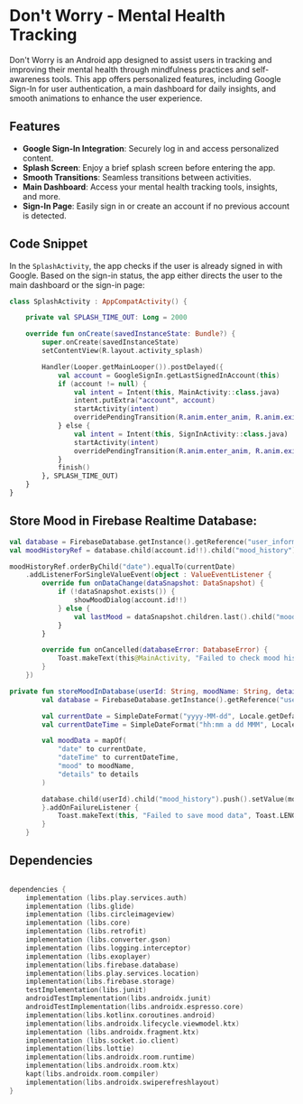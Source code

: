 # Don't Worry - Mental Health Tracking

Don't Worry is an Android app designed to assist users in tracking and improving their mental health through mindfulness practices and self-awareness tools. This app offers personalized features, including Google Sign-In for user authentication, a main dashboard for daily insights, and smooth animations to enhance the user experience.

## Features

- **Google Sign-In Integration**: Securely log in and access personalized content.
- **Splash Screen**: Enjoy a brief splash screen before entering the app.
- **Smooth Transitions**: Seamless transitions between activities.
- **Main Dashboard**: Access your mental health tracking tools, insights, and more.
- **Sign-In Page**: Easily sign in or create an account if no previous account is detected.

## Code Snippet

In the `SplashActivity`, the app checks if the user is already signed in with Google. Based on the sign-in status, the app either directs the user to the main dashboard or the sign-in page:

```kotlin
class SplashActivity : AppCompatActivity() {

    private val SPLASH_TIME_OUT: Long = 2000

    override fun onCreate(savedInstanceState: Bundle?) {
        super.onCreate(savedInstanceState)
        setContentView(R.layout.activity_splash)

        Handler(Looper.getMainLooper()).postDelayed({
            val account = GoogleSignIn.getLastSignedInAccount(this)
            if (account != null) {
                val intent = Intent(this, MainActivity::class.java)
                intent.putExtra("account", account)
                startActivity(intent)
                overridePendingTransition(R.anim.enter_anim, R.anim.exit_anim)
            } else {
                val intent = Intent(this, SignInActivity::class.java)
                startActivity(intent)
                overridePendingTransition(R.anim.enter_anim, R.anim.exit_anim)
            }
            finish()
        }, SPLASH_TIME_OUT)
    }
}
```
## Store Mood in Firebase Realtime Database:

```kotlin
val database = FirebaseDatabase.getInstance().getReference("user_information")
val moodHistoryRef = database.child(account.id!!).child("mood_history")

moodHistoryRef.orderByChild("date").equalTo(currentDate)
    .addListenerForSingleValueEvent(object : ValueEventListener {
        override fun onDataChange(dataSnapshot: DataSnapshot) {
            if (!dataSnapshot.exists()) {
                showMoodDialog(account.id!!)
            } else {
                val lastMood = dataSnapshot.children.last().child("mood").getValue(String::class.java)
            }
        }

        override fun onCancelled(databaseError: DatabaseError) {
            Toast.makeText(this@MainActivity, "Failed to check mood history", Toast.LENGTH_SHORT).show()
        }
    })

private fun storeMoodInDatabase(userId: String, moodName: String, details: String) {
        val database = FirebaseDatabase.getInstance().getReference("user_information")

        val currentDate = SimpleDateFormat("yyyy-MM-dd", Locale.getDefault()).format(Date())
        val currentDateTime = SimpleDateFormat("hh:mm a dd MMM", Locale.getDefault()).format(Date())

        val moodData = mapOf(
            "date" to currentDate,
            "dateTime" to currentDateTime,
            "mood" to moodName,
            "details" to details
        )

        database.child(userId).child("mood_history").push().setValue(moodData).addOnSuccessListener {
        }.addOnFailureListener {
            Toast.makeText(this, "Failed to save mood data", Toast.LENGTH_SHORT).show()
        }
    }
```
## Dependencies

``` kts

dependencies {
    implementation (libs.play.services.auth)
    implementation (libs.glide)
    implementation (libs.circleimageview)
    implementation (libs.core)
    implementation (libs.retrofit)
    implementation (libs.converter.gson)
    implementation (libs.logging.interceptor)
    implementation (libs.exoplayer)
    implementation(libs.firebase.database)
    implementation(libs.play.services.location)
    implementation(libs.firebase.storage)
    testImplementation(libs.junit)
    androidTestImplementation(libs.androidx.junit)
    androidTestImplementation(libs.androidx.espresso.core)
    implementation(libs.kotlinx.coroutines.android)
    implementation(libs.androidx.lifecycle.viewmodel.ktx)
    implementation (libs.androidx.fragment.ktx)
    implementation (libs.socket.io.client)
    implementation(libs.lottie)
    implementation(libs.androidx.room.runtime)
    implementation(libs.androidx.room.ktx)
    kapt(libs.androidx.room.compiler)
    implementation(libs.androidx.swiperefreshlayout)
}

```
